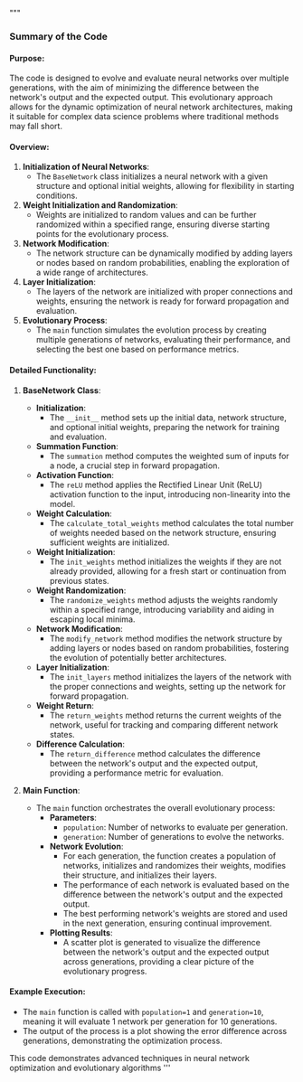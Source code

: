 """
### Summary of the Code

#### Purpose:
The code is designed to evolve and evaluate neural networks over multiple generations, with the aim of minimizing the difference between the network's output and the expected output. This evolutionary approach allows for the dynamic optimization of neural network architectures, making it suitable for complex data science problems where traditional methods may fall short.

#### Overview:
1. **Initialization of Neural Networks**:
   - The `BaseNetwork` class initializes a neural network with a given structure and optional initial weights, allowing for flexibility in starting conditions.
2. **Weight Initialization and Randomization**:
   - Weights are initialized to random values and can be further randomized within a specified range, ensuring diverse starting points for the evolutionary process.
3. **Network Modification**:
   - The network structure can be dynamically modified by adding layers or nodes based on random probabilities, enabling the exploration of a wide range of architectures.
4. **Layer Initialization**:
   - The layers of the network are initialized with proper connections and weights, ensuring the network is ready for forward propagation and evaluation.
5. **Evolutionary Process**:
   - The `main` function simulates the evolution process by creating multiple generations of networks, evaluating their performance, and selecting the best one based on performance metrics.

#### Detailed Functionality:

1. **BaseNetwork Class**:
   - **Initialization**:
     - The `__init__` method sets up the initial data, network structure, and optional initial weights, preparing the network for training and evaluation.
   - **Summation Function**:
     - The `summation` method computes the weighted sum of inputs for a node, a crucial step in forward propagation.
   - **Activation Function**:
     - The `reLU` method applies the Rectified Linear Unit (ReLU) activation function to the input, introducing non-linearity into the model.
   - **Weight Calculation**:
     - The `calculate_total_weights` method calculates the total number of weights needed based on the network structure, ensuring sufficient weights are initialized.
   - **Weight Initialization**:
     - The `init_weights` method initializes the weights if they are not already provided, allowing for a fresh start or continuation from previous states.
   - **Weight Randomization**:
     - The `randomize_weights` method adjusts the weights randomly within a specified range, introducing variability and aiding in escaping local minima.
   - **Network Modification**:
     - The `modify_network` method modifies the network structure by adding layers or nodes based on random probabilities, fostering the evolution of potentially better architectures.
   - **Layer Initialization**:
     - The `init_layers` method initializes the layers of the network with the proper connections and weights, setting up the network for forward propagation.
   - **Weight Return**:
     - The `return_weights` method returns the current weights of the network, useful for tracking and comparing different network states.
   - **Difference Calculation**:
     - The `return_difference` method calculates the difference between the network's output and the expected output, providing a performance metric for evaluation.

2. **Main Function**:
   - The `main` function orchestrates the overall evolutionary process:
     - **Parameters**:
       - `population`: Number of networks to evaluate per generation.
       - `generation`: Number of generations to evolve the networks.
     - **Network Evolution**:
       - For each generation, the function creates a population of networks, initializes and randomizes their weights, modifies their structure, and initializes their layers.
       - The performance of each network is evaluated based on the difference between the network's output and the expected output.
       - The best performing network's weights are stored and used in the next generation, ensuring continual improvement.
     - **Plotting Results**:
       - A scatter plot is generated to visualize the difference between the network's output and the expected output across generations, providing a clear picture of the evolutionary progress.

#### Example Execution:
- The `main` function is called with `population=1` and `generation=10`, meaning it will evaluate 1 network per generation for 10 generations.
- The output of the process is a plot showing the error difference across generations, demonstrating the optimization process.

This code demonstrates advanced techniques in neural network optimization and evolutionary algorithms
'''
